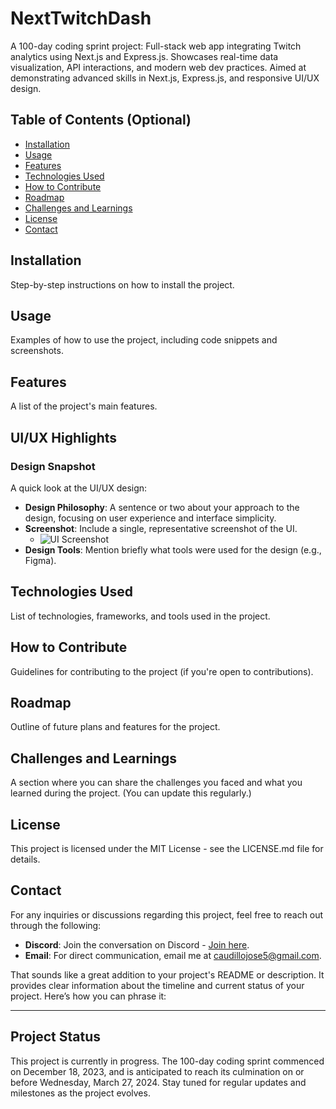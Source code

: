 # NextTwitchDash
A 100-day coding sprint project: Full-stack web app integrating Twitch analytics using Next.js and Express.js. Showcases real-time data visualization, API interactions, and modern web dev practices. Aimed at demonstrating advanced skills in Next.js, Express.js, and responsive UI/UX design.

## Table of Contents (Optional)
- [Installation](#installation)
- [Usage](#usage)
- [Features](#features)
- [Technologies Used](#technologies-used)
- [How to Contribute](#how-to-contribute)
- [Roadmap](#roadmap)
- [Challenges and Learnings](#challenges-and-learnings)
- [License](#license)
- [Contact](#contact)

## Installation
Step-by-step instructions on how to install the project.

## Usage
Examples of how to use the project, including code snippets and screenshots.

## Features
A list of the project's main features.

## UI/UX Highlights
### Design Snapshot
A quick look at the UI/UX design:
- **Design Philosophy**: A sentence or two about your approach to the design, focusing on user experience and interface simplicity.
- **Screenshot**: Include a single, representative screenshot of the UI. 
  - ![UI Screenshot](URL_of_screenshot)
- **Design Tools**: Mention briefly what tools were used for the design (e.g., Figma).


## Technologies Used
List of technologies, frameworks, and tools used in the project.

## How to Contribute
Guidelines for contributing to the project (if you're open to contributions).

## Roadmap
Outline of future plans and features for the project.

## Challenges and Learnings
A section where you can share the challenges you faced and what you learned during the project. (You can update this regularly.)

## License
This project is licensed under the MIT License - see the LICENSE.md file for details.

## Contact
For any inquiries or discussions regarding this project, feel free to reach out through the following:

- **Discord**: Join the conversation on Discord - [Join here](https://discord.gg/TpzVk7wd).
- **Email**: For direct communication, email me at [caudillojose5@gmail.com](mailto:caudillojose5@gmail.com).

That sounds like a great addition to your project's README or description. It provides clear information about the timeline and current status of your project. Here’s how you can phrase it:

---

## Project Status
This project is currently in progress. The 100-day coding sprint commenced on December 18, 2023, and is anticipated to reach its culmination on or before Wednesday, March 27, 2024. Stay tuned for regular updates and milestones as the project evolves.
